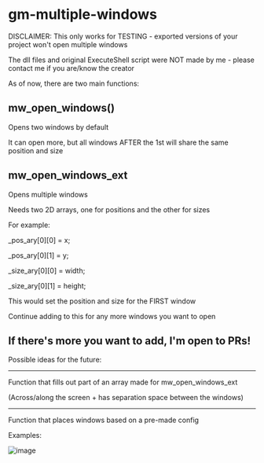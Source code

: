 # gm-multiple-windows
DISCLAIMER: This only works for TESTING - exported versions of your project won't open multiple windows

The dll files and original ExecuteShell script were NOT made by me - please contact me if you are/know the creator

As of now, there are two main functions:

mw_open_windows()
---------------------------
Opens two windows by default

It can open more, but all windows AFTER the 1st will share the same position and size

mw_open_windows_ext
---------------------------
Opens multiple windows

Needs two 2D arrays, one for positions and the other for sizes

For example:

_pos_ary[0][0] = x;

_pos_ary[0][1] = y;

_size_ary[0][0] = width;

_size_ary[0][1] = height;

This would set the position and size for the FIRST window

Continue adding to this for any more windows you want to open

If there's more you want to add, I'm open to PRs!
---------------------------

Possible ideas for the future:

---------------------------
Function that fills out part of an array made for mw_open_windows_ext

(Across/along the screen + has separation space between the windows)

---------------------------
Function that places windows based on a pre-made config

Examples:

![image](https://user-images.githubusercontent.com/40710958/126715510-78fc2e62-90a8-43b9-9c66-94922179470b.png)
